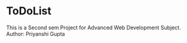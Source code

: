 # ToDoList
This is a Second sem Project for Advanced Web Development Subject.
<br>
Author: Priyanshi Gupta
